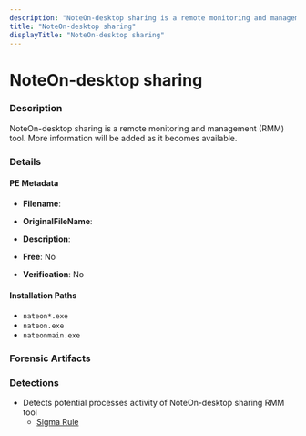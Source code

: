 ```yaml
---
description: "NoteOn-desktop sharing is a remote monitoring and management (RMM) tool. More information will be added as it becomes available."
title: "NoteOn-desktop sharing"
displayTitle: "NoteOn-desktop sharing"
---
```




# NoteOn-desktop sharing


### Description

NoteOn-desktop sharing is a remote monitoring and management (RMM) tool. More information will be added as it becomes available.




### Details


#### PE Metadata
- **Filename**: 
- **OriginalFileName**: 
- **Description**: 


- **Free**: No

- **Verification**: No




#### Installation Paths
- `nateon*.exe`
- `nateon.exe`
- `nateonmain.exe`

### Forensic Artifacts






### Detections
- Detects potential processes activity of NoteOn-desktop sharing RMM tool
  - [Sigma Rule](https://github.com/magicsword-io/LOLRMM/blob/main/detections/sigma/noteon-desktop_sharing_processes_sigma.yml)



